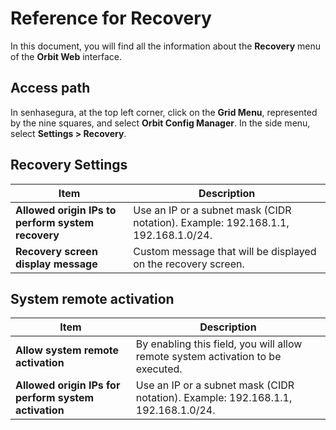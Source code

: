 # Reference for Recovery

In this document, you will find all the information about the **Recovery** menu of the **Orbit Web** interface.

## Access path

In senhasegura, at the top left corner, click on the **Grid Menu**, represented by the nine squares, and select **Orbit Config Manager**.
In the side menu, select **Settings > Recovery**.

## Recovery Settings

| Item                                             | Description                                                                                                      |
|--------------------------------------------------|------------------------------------------------------------------------------------------------------------------|
| **Allowed origin IPs to perform system recovery** | Use an IP or a subnet mask (CIDR notation). Example: 192.168.1.1, 192.168.1.0/24.                                |
| **Recovery screen display message**               | Custom message that will be displayed on the recovery screen.                                                    |

## System remote  activation

| Item                                             | Description                                                                                                      |
|--------------------------------------------------|------------------------------------------------------------------------------------------------------------------|
| **Allow system remote activation**               | By enabling this field, you will allow remote system activation to be executed.                                   |
| **Allowed origin IPs for perform system activation** | Use an IP or a subnet mask (CIDR notation). Example: 192.168.1.1, 192.168.1.0/24.                                |
